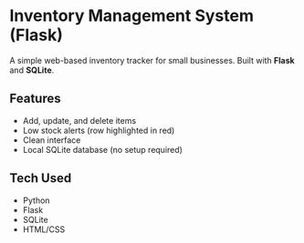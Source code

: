 # Inventory Management System (Flask)

A simple web-based inventory tracker for small businesses. 
Built with **Flask** and **SQLite**.

## Features
- Add, update, and delete items  
- Low stock alerts (row highlighted in red) 
- Clean interface  
- Local SQLite database (no setup required)

## Tech Used
- Python  
- Flask  
- SQLite  
- HTML/CSS

